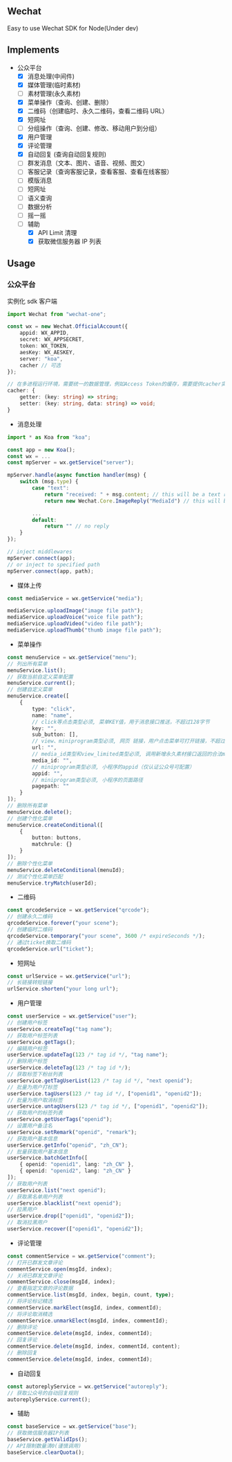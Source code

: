 ## Wechat

Easy to use Wechat SDK for Node(Under dev)

## Implements

* 公众平台
    * [x] 消息处理(中间件)
    * [x] 媒体管理(临时素材)
    * [ ] 素材管理(永久素材)
    * [x] 菜单操作（查询、创建、删除）
    * [x] 二维码（创建临时、永久二维码，查看二维码 URL）
    * [x] 短网址
    * [ ] 分组操作（查询、创建、修改、移动用户到分组）
    * [x] 用户管理
    * [x] 评论管理
    * [x] 自动回复 (查询自动回复规则)
    * [ ] 群发消息（文本、图片、语音、视频、图文）
    * [ ] 客服记录（查询客服记录，查看客服、查看在线客服）
    * [ ] 模版消息
    * [ ] 短网址
    * [ ] 语义查询
    * [ ] 数据分析
    * [ ] 摇一摇
    * [ ] 辅助
        * [x] API Limit 清理
        * [x] 获取微信服务器 IP 列表

## Usage

### 公众平台

实例化 sdk 客户端

```typescript
import Wechat from "wechat-one";

const wx = new Wechat.OfficialAccount({
    appid: WX_APPID,
    secret: WX_APPSECRET,
    token: WX_TOKEN,
    aesKey: WX_AESKEY,
    server: "koa",
    cacher // 可选
});

// 在多进程运行环境，需要统一的数据管理，例如Access Token的缓存，需要提供cacher实现(可以使用一个独立的redis server来提供数据)，接口如下:
cacher: {
    getter: (key: string) => string;
    setter: (key: string, data: string) => void;
}
```

* 消息处理

```typescript
import * as Koa from "koa";

const app = new Koa();
const wx = ...
const mpServer = wx.getService("server");

mpServer.handle(async function handler(msg) {
    switch (msg.type) {
        case "text":
            return "received: " + msg.content; // this will be a text reply
            return new Wechat.Core.ImageReply("MediaId") // this will be a image reply

        ...
        default:
            return "" // no reply
    }
});

// inject middlewares
mpServer.connect(app);
// or inject to specified path
mpServer.connect(app, path);
```

* 媒体上传

```typescript
const mediaService = wx.getService("media");

mediaService.uploadImage("image file path");
mediaService.uploadVoice("voice file path");
mediaService.uploadVideo("video file path");
mediaService.uploadThumb("thumb image file path");
```

* 菜单操作

```typescript
const menuService = wx.getService("menu");
// 列出所有菜单
menuService.list();
// 获取当前自定义菜单配置
menuService.current();
// 创建自定义菜单
menuService.create([
    {
        type: "click",
        name: "name",
        // click等点击类型必须, 菜单KEY值，用于消息接口推送，不超过128字节
        key: "",
        sub_button: [],
        // view、miniprogram类型必须, 网页 链接，用户点击菜单可打开链接，不超过1024字节。 type为miniprogram时，不支持小程序的老版本客户端将打开本url
        url: "",
        // media_id类型和view_limited类型必须, 调用新增永久素材接口返回的合法media_id
        media_id: "",
        // miniprogram类型必须, 小程序的appid（仅认证公众号可配置）
        appid: "",
        // miniprogram类型必须, 小程序的页面路径
        pagepath: ""
    }
]);
// 删除所有菜单
menuService.delete();
// 创建个性化菜单
menuService.createConditional([
    {
        button: buttons,
        matchrule: {}
    }
]);
// 删除个性化菜单
menuService.deleteConditional(menuId);
// 测试个性化菜单匹配
menuService.tryMatch(userId);
```

* 二维码

```typescript
const qrcodeService = wx.getService("qrcode");
// 创建永久二维码
qrcodeService.forever("your scene");
// 创建临时二维码
qrcodeService.temporary("your scene", 3600 /* expireSeconds */);
// 通过ticket换取二维码
qrcodeService.url("ticket");
```

* 短网址

```typescript
const urlService = wx.getService("url");
// 长链接转短链接
urlService.shorten("your long url");
```

* 用户管理

```typescript
const userService = wx.getService("user");
// 创建用户标签
userService.createTag("tag name");
// 获取用户标签列表
userService.getTags();
// 编辑用户标签
userService.updateTag(123 /* tag id */, "tag name");
// 删除用户标签
userService.deleteTag(123 /* tag id */);
// 获取标签下粉丝列表
userService.getTagUserList(123 /* tag id */, "next openid");
// 批量为用户打标签
userService.tagUsers(123 /* tag id */, ["openid1", "openid2"]);
// 批量为用户取消标签
userService.untagUsers(123 /* tag id */, ["openid1", "openid2"]);
// 获取用户的标签列表
userService.getUserTags("openid");
// 设置用户备注名
userService.setRemark("openid", "remark");
// 获取用户基本信息
userService.getInfo("openid", "zh_CN");
// 批量获取用户基本信息
userService.batchGetInfo([
    { openid: "openid1", lang: "zh_CN" },
    { openid: "openid2", lang: "zh_CN" }
]);
// 获取用户列表
userService.list("next openid");
// 获取黑名单用户列表
userService.blacklist("next openid");
// 拉黑用户
userService.drop(["openid1", "openid2"]);
// 取消拉黑用户
userService.recover(["openid1", "openid2"]);
```

* 评论管理

```typescript
const commentService = wx.getService("comment");
// 打开已群发文章评论
commentService.open(msgId, index);
// 关闭已群发文章评论
commentService.close(msgId, index);
// 查看指定文章的评论数据
commentService.list(msgId, index, begin, count, type);
// 将评论标记精选
commentService.markElect(msgId, index, commentId);
// 将评论取消精选
commentService.unmarkElect(msgId, index, commentId);
// 删除评论
commentService.delete(msgId, index, commentId);
// 回复评论
commentService.delete(msgId, index, commentId, content);
// 删除回复
commentService.delete(msgId, index, commentId);
```

* 自动回复

```typescript
const autoreplyService = wx.getService("autoreply");
// 获取公众号的自动回复规则
autoreplyService.current();
```

* 辅助

```typescript
const baseService = wx.getService("base");
// 获取微信服务器IP列表
baseService.getValidIps();
// API限制数量清0(谨慎调用)
baseService.clearQuota();
```

